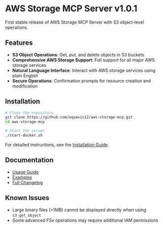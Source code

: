 # AWS Storage MCP Server v1.0.1

First stable release of AWS Storage MCP Server with S3 object-level operations.

## Features

- **S3 Object Operations**: Get, put, and delete objects in S3 buckets
- **Comprehensive AWS Storage Support**: Full support for all major AWS storage services
- **Natural Language Interface**: Interact with AWS storage services using plain English
- **Secure Operations**: Confirmation prompts for resource creation and modification

## Installation

```bash
# Clone the repository
git clone https://github.com/aquavis12/aws-storage-mcp.git
cd aws-storage-mcp

# Start the server
./start-docker.sh
```

For detailed instructions, see the [Installation Guide](docs/INSTALLATION.md).

## Documentation

- [Usage Guide](docs/USAGE.md)
- [Examples](docs/EXAMPLES.md)
- [Full Changelog](CHANGELOG.md)

## Known Issues

- Large binary files (>1MB) cannot be displayed directly when using `s3_get_object`
- Some advanced FSx operations may require additional IAM permissions
